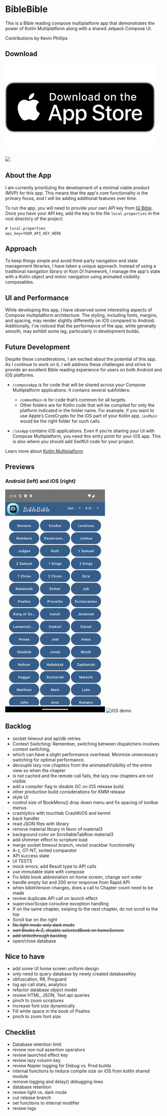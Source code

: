 # BibleBible
This is a Bible reading compose multiplatform app that demonstrates the power of Kotlin Multiplatform along with a shared Jetpack Compose UI.

Contributions by Kevin Phillips

## Download
[![App Store](previews/app_store_badge.svg)](https://apps.apple.com/us/app/my-biblebible/id6478799350)

<a href='https://play.google.com/store/apps/details?id=email.kevinphillips.biblebible'>
<img src="https://play.google.com/intl/en_gb/badges/static/images/badges/en_badge_web_generic.png" width=240 />
</a>

## About the App
I am currently prioritizing the development of a minimal viable product (MVP) for this app. This means that the app's core functionality is the primary focus, and I will be adding additional features over time.

To run the app, you will need to provide your own API key from [IQ Bible](https://rapidapi.com/vibrantmiami/api/iq-bible). Once you have your API key, add the key to the file `local.properties` in the root directory of the project:
```
# local.properties
api_key=YOUR_API_KEY_HERE
```

## Approach
To keep things simple and avoid third-party navigation and state management libraries, I have taken a unique approach. Instead of using a traditional navigation library or Koin DI framework, I manage the app's state with a Kotlin object and mimic navigation using animated visibility composables.

## UI and Performance
While developing this app, I have observed some interesting aspects of Compose multiplatform architecture. The styling, including fonts, margins, and spacing, may render slightly differently on iOS compared to Android. Additionally, I've noticed that the performance of the app, while generally smooth, may exhibit some lag, particularly in development builds.

## Future Development
Despite these considerations, I am excited about the potential of this app. As I continue to work on it, I will address these challenges and strive to provide an excellent Bible reading experience for users on both Android and iOS platforms.

* `/composeApp` is for code that will be shared across your Compose Multiplatform applications.
  It contains several subfolders:
  - `commonMain` is for code that’s common for all targets.
  - Other folders are for Kotlin code that will be compiled for only the platform indicated in the folder name.
    For example, if you want to use Apple’s CoreCrypto for the iOS part of your Kotlin app,
    `iosMain` would be the right folder for such calls.

* `/iosApp` contains iOS applications. Even if you’re sharing your UI with Compose Multiplatform, 
  you need this entry point for your iOS app. This is also where you should add SwiftUI code for your project.


Learn more about [Kotlin Multiplatform](https://www.jetbrains.com/help/kotlin-multiplatform-dev/get-started.html)

## Previews
### Android (left) and iOS (right)
![Android demo](previews/demo_android.gif)
![iOS demo](previews/demo_ios.gif)

## Backlog
*   socket timeout and api/db retries
*   Context Switching: Remember, switching between dispatchers involves context switching, 
*   which can have a slight performance overhead. Minimize unnecessary switching for optimal performance.
*   decouple lazy row chapters from the animatedVisibility of the entire view so when the chapter 
*   is not cached and the remote call fails, the lazy row chapters are not visible
*   add a compiler flag to disable GC on iOS release build
*   other production build considerations for KMM release
*   style UI
*   control size of BookMenu() drop down menu and fix spacing of toolbar menus
*   crashlytics with touchlab CrashKiOS and kermit
*   back handler
*   read JSON files with library
*   remove material library in favor of material3
*   background color on ScrollableTabRow material3
*   add shimmer effect to scripture load
*   merge socket timeout branch, revisit snackbar functionality
*   A-z, OT-NT, sorted comparator
*   API success state
*   UI TESTS
*   mock errors; add Result type to API calls
*   use immutable state with compose
*   Fix bible book abbreviation on home screen, change sort order
*   handle empty list and 200 error response from Rapid API
*   when bibleVersion changes, does a call to Chapter count need to be made
*   review duplicate API call on launch effect
*   supervisorScope coroutine exception handling 
*   If on the same chapter, swiping to the next chapter, do not scroll to the top 
*   Scroll bar on the right 
*   ~~No light mode only dark mode~~
*   ~~sort Books A-Z, disable selectedBook on homeScreen~~
*   ~~add strikethrough backlog~~
*   open/close database

## Nice to have
*   add some UI home screen uniform design
*   only need to query database by newly created databaseKey
*   obfuscation, R8, Proguard
*   log api call stats, analytics
*   refactor database object model
*   review HTML, JSON, Text api queries
*   pinch to zoom scriptures
*   increase font size dynamically
*   Fill white space in the book of Psalms
*   pinch to zoom font size

## Checklist
*   Database retention limit
*   review non null assertion operators
*   review launched effect key
*   review lazy column key
*   review Napier logging for Debug vs. Prod builds
*   internal functions to reduce compile size on iOS from kotlin shared module
*   remove logging and delay() debugging lines
*   database retention
*   review light vs. dark mode
*   cut release branch
*   set functions to internal modifier
*   review logs